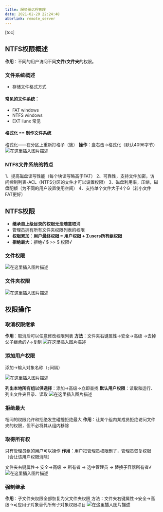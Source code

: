 ```yaml
---
title: 服务器远程管理
date: 2021-02-20 22:24:48
abbrlink: remote_server
---
```


[toc]

## NTFS权限概述

**作用**：不同的用户访问不同**文件/文件夹**的权限。

### 文件系统概述

- 存储文件格式方式

#### 常见的文件系统：

- FAT   windows
- NTFS  windows
- EXT   liunx 常见

#### 格式化 == 制作文件系统
格式化——在分区上重新打格子（簇）
**操作**：盘右击$\rightarrow$格式化（默认4096字节）
![在这里插入图片描述](https://img-blog.csdnimg.cn/20200329102909215.png)

### NTFS文件系统的特点

1、提高磁盘读写性能（每个块读写略高于FAT）
2、可靠性，支持文件加密，访问控制列表-ACL（NTFS分区的文件才可以设置权限）
3、磁盘利用率，压缩，磁盘配额（为不同的用户设置使用空间）
4、支持单个文件大于4个G（若小文件FAT更好）

## NTFS权限

- **继承自上级目录的权限无法随意取消**
- 管理员拥有所有文件夹权限列表的权限
- **权限累加**：**用户最终权限 = 用户权限 + $\sum$users所有组权限**
- **拒绝最大**：拒绝√  $ >> $  权限√

### 文件权限
![在这里插入图片描述](https://img-blog.csdnimg.cn/2020032913143413.png?x-oss-process=image/watermark,type_ZmFuZ3poZW5naGVpdGk,shadow_10,text_aHR0cHM6Ly9ibG9nLmNzZG4ubmV0L3dlaXhpbl80NDAzMjIzMg==,size_16,color_FFFFFF,t_70)
### 文件夹权限

![在这里插入图片描述](https://img-blog.csdnimg.cn/20200329131508497.png?x-oss-process=image/watermark,type_ZmFuZ3poZW5naGVpdGk,shadow_10,text_aHR0cHM6Ly9ibG9nLmNzZG4ubmV0L3dlaXhpbl80NDAzMjIzMg==,size_16,color_FFFFFF,t_70)

## 权限操作

### 取消权限继承

**作用**：取消后可以任意修改权限列表
**方法**：文件夹右键属性$\rightarrow$安全$\rightarrow$高级 $\rightarrow$去掉父子继承的√$\rightarrow$复制
![在这里插入图片描述](https://img-blog.csdnimg.cn/20200329120640997.png?x-oss-process=image/watermark,type_ZmFuZ3poZW5naGVpdGk,shadow_10,text_aHR0cHM6Ly9ibG9nLmNzZG4ubmV0L3dlaXhpbl80NDAzMjIzMg==,size_16,color_FFFFFF,t_70)

### 添加用户权限

添加$\rightarrow$输入对象名称（```;```间隔）

![在这里插入图片描述](https://img-blog.csdnimg.cn/20200329125010826.png?x-oss-process=image/watermark,type_ZmFuZ3poZW5naGVpdGk,shadow_10,text_aHR0cHM6Ly9ibG9nLmNzZG4ubmV0L3dlaXhpbl80NDAzMjIzMg==,size_16,color_FFFFFF,t_70)

**列出本地所有组以供选择**：添加$\rightarrow$高级$\rightarrow$立即查找
**默认用户权限**：读取和运行、列出文件夹目录、读取
![在这里插入图片描述](https://img-blog.csdnimg.cn/20200329122111163.png?x-oss-process=image/watermark,type_ZmFuZ3poZW5naGVpdGk,shadow_10,text_aHR0cHM6Ly9ibG9nLmNzZG4ubmV0L3dlaXhpbl80NDAzMjIzMg==,size_16,color_FFFFFF,t_70)

### 拒绝最大
相同的权限允许和拒绝发生碰撞拒绝最大
**作用**：让某个组内某成员拒绝访问文件夹的权限，但不必将其从组内移除

### 取得所有权
只有管理员组的用户可以操作
**作用**：用户把管理员权限删了，管理员恢复权限（会让该用户权限消除）

文件夹右键属性$\rightarrow$ 安全$\rightarrow$高级 $\rightarrow$ 所有者 $\rightarrow$ 选中管理员 $\rightarrow$ 替换子容器所有者√
![在这里插入图片描述](https://img-blog.csdnimg.cn/20200329133245458.png?x-oss-process=image/watermark,type_ZmFuZ3poZW5naGVpdGk,shadow_10,text_aHR0cHM6Ly9ibG9nLmNzZG4ubmV0L3dlaXhpbl80NDAzMjIzMg==,size_16,color_FFFFFF,t_70)

### 强制继承
**作用**：子文件夹权限全部恢复为父文件夹权限
方法：文件夹右键属性$\rightarrow$安全$\rightarrow$高级$\rightarrow$可应用子对象替代所有子对象权限项目
![在这里插入图片描述](https://img-blog.csdnimg.cn/20200329133935447.png?x-oss-process=image/watermark,type_ZmFuZ3poZW5naGVpdGk,shadow_10,text_aHR0cHM6Ly9ibG9nLmNzZG4ubmV0L3dlaXhpbl80NDAzMjIzMg==,size_16,color_FFFFFF,t_70)

